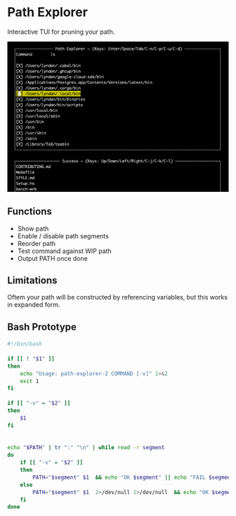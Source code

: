 # Path Explorer

Interactive TUI for pruning your path.

![Path Explorer](https://github.com/sordina/path-explorer/blob/master/path-explorer.png?raw=true)

## Functions

* Show path
* Enable / disable path segments
* Reorder path
* Test command against WIP path
* Output PATH once done

## Limitations

Oftem your path will be constructed by referencing variables, but this works in expanded form.

## Bash Prototype


```bash
#!/bin/bash

if [[ ! "$1" ]]
then
	echo "Usage: path-explorer-2 COMMAND [-v]" 1>&2
	exit 1
fi

if [[ "-v" = "$2" ]]
then
	$1
fi


echo "$PATH" | tr ":" "\n" | while read -r segment
do
	if [[ "-v" = "$2" ]]
	then
		PATH="$segment" $1  && echo "OK $segment" || echo "FAIL $segment"
	else
		PATH="$segment" $1  2>/dev/null 1>/dev/null  && echo "OK $segment" || echo "FAIL $segment"
	fi
done
```

